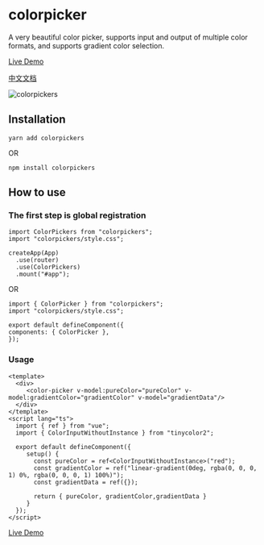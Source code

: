 # colorpicker

A very beautiful color picker, supports input and output of multiple color formats, and supports gradient color selection.

[Live Demo](https://github.com/haixin-fang/colorpickers/)

[中文文档](https://github.com/haixin-fang/colorpickers/blob/main/README.ZH-cn.md)

![colorpickers](src/assets/example.jpg)

## Installation

```
yarn add colorpickers
```

OR

```
npm install colorpickers
```

## How to use

### The first step is global registration

```
import ColorPickers from "colorpickers";
import "colorpickers/style.css";

createApp(App)
  .use(router)
  .use(ColorPickers)
  .mount("#app");
```

OR

```vue3
import { ColorPicker } from "colorpickers";
import "colorpickers/style.css";

export default defineComponent({
components: { ColorPicker },
});
```

### Usage

```vue3
<template>
  <div>
     <color-picker v-model:pureColor="pureColor" v-model:gradientColor="gradientColor" v-model="gradientData"/>
  </div>
</template>
<script lang="ts">
  import { ref } from "vue";
  import { ColorInputWithoutInstance } from "tinycolor2";

  export default defineComponent({
     setup() {
       const pureColor = ref<ColorInputWithoutInstance>("red");
       const gradientColor = ref("linear-gradient(0deg, rgba(0, 0, 0, 1) 0%, rgba(0, 0, 0, 1) 100%)");
       const gradientData = ref({});

       return { pureColor, gradientColor,gradientData }
     }
  });
</script>

```

[Live Demo](https://haixin-fang.github.io/colorpickers/)
